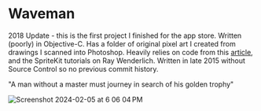 # Waveman

2018 Update - this is the first project I finished for the app store. Written (poorly) in Objective-C. Has a folder of original pixel art I created from drawings I scanned into Photoshop. Heavily relies on code from this [article](https://digitalbreed.com/2014/02/10/how-to-build-a-game-like-flappy-bird-with-xcode-and-sprite-kit), and the SpriteKit tutorials on Ray Wenderlich. Written in late 2015 without Source Control so no previous commit history.

"A man without a master must journey in search of his golden trophy"

![Screenshot 2024-02-05 at 6 06 04 PM](https://github.com/kevin49999/Waveman/assets/17791511/6f158b16-374c-4439-8a81-862cba4b5212)
